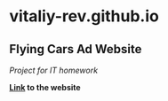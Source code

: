 # vitaliy-rev.github.io
## Flying Cars Ad Website

*Project for IT homework*

**[Link](https://vitaliy-rev.github.io/) to the website**
